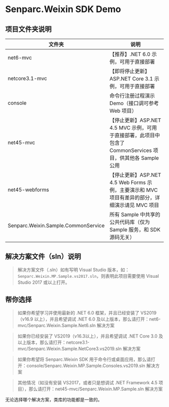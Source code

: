 # Senparc.Weixin SDK Demo

## 项目文件夹说明

| 文件夹 | 说明 |
|--------|--------|
|   net6-mvc      |   【推荐】.NET 6.0 示例，可用于直接部署
|   netcore3.1-mvc      |   【即将停止更新】ASP.NET Core 3.1 示例，可用于直接部署
|   console             |   命令行注册过程演示 Demo（接口调可参考 Web 项目）
|   net45-mvc           |   【停止更新】ASP.NET 4.5 MVC 示例，可用于直接部署，此项目中包含了 CommonServices 项目，供其他各 Sample 公用
|   net45-webforms      |   【停止更新】ASP.NET 4.5 Web Forms 示例，主要演示和 MVC 项目有差异的部分，详细演示请见 MVC 项目
|   Senparc.Weixin.Sample.CommonService      |   所有 Sample 中共享的公共代码库（仅为 Sample 服务，和 SDK 源码无关）


## 解决方案文件（sln）说明

> 解决方案文件（.sln）如有写明 Visual Studio 版本，如：`Senparc.Weixin.MP.Sample.vs2017.sln`，则表明此项目需要使用 Visual Studio 2017 或以上打开。

## 帮你选择

> 如果你希望学习并使用最新的 .NET 6.0 框架，并且已经安装了 VS2019（v16.9 以上），并且希望调试 .NET 6.0 及以上版本，那么请打开：net6-mvc/Senparc.Weixin.Sample.Net6.sln 解决方案

> 如果你已经安装了 VS2019（v16.3以上），并且希望调试 .NET Core 3.0 及以上版本，那么请打开：netcore3.1-mvc/Senparc.Weixin.Sample.NetCore3.vs2019.sln 解决方案

> 如果你希望将 Senparc.Weixin SDK 用于命令行或桌面应用，那么请打开：console/Senparc.Weixin.MP.Sample.Consoles.vs2019.sln 解决方案

> 其他情况（如没有安装 VS2017，或者只是想调试 .NET Framework 4.5 项目），那么请打开：net45-mvc/Senparc.Weixin.MP.Sample.sln 解决方案

无论选择哪个解决方案，类库的功能都是一致的。
